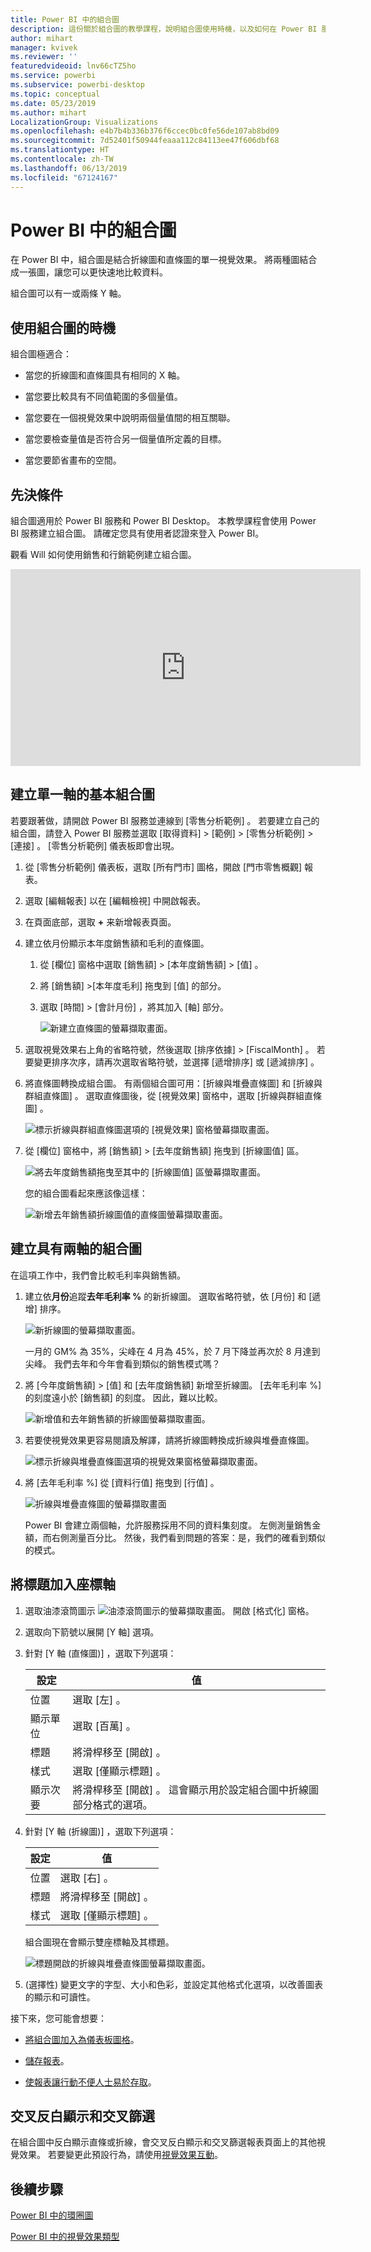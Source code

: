 ```yaml
---
title: Power BI 中的組合圖
description: 這份關於組合圖的教學課程，說明組合圖使用時機，以及如何在 Power BI 服務與 Desktop 中建置。
author: mihart
manager: kvivek
ms.reviewer: ''
featuredvideoid: lnv66cTZ5ho
ms.service: powerbi
ms.subservice: powerbi-desktop
ms.topic: conceptual
ms.date: 05/23/2019
ms.author: mihart
LocalizationGroup: Visualizations
ms.openlocfilehash: e4b7b4b336b376f6ccec0bc0fe56de107ab8bd09
ms.sourcegitcommit: 7d52401f50944feaaa112c84113ee47f606dbf68
ms.translationtype: HT
ms.contentlocale: zh-TW
ms.lasthandoff: 06/13/2019
ms.locfileid: "67124167"
---
```

# <a name="combo-chart-in-power-bi"></a>Power BI 中的組合圖

在 Power BI 中，組合圖是結合折線圖和直條圖的單一視覺效果。 將兩種圖結合成一張圖，讓您可以更快速地比較資料。

組合圖可以有一或兩條 Y 軸。

## <a name="when-to-use-a-combo-chart"></a>使用組合圖的時機

組合圖極適合：

* 當您的折線圖和直條圖具有相同的 X 軸。

* 當您要比較具有不同值範圍的多個量值。

* 當您要在一個視覺效果中說明兩個量值間的相互關聯。

* 當您要檢查量值是否符合另一個量值所定義的目標。

* 當您要節省畫布的空間。

## <a name="prerequisites"></a>先決條件

組合圖適用於 Power BI 服務和 Power BI Desktop。 本教學課程會使用 Power BI 服務建立組合圖。 請確定您具有使用者認證來登入 Power BI。

觀看 Will 如何使用銷售和行銷範例建立組合圖。

<iframe width="560" height="315" src="https://www.youtube.com/embed/lnv66cTZ5ho?list=PL1N57mwBHtN0JFoKSR0n-tBkUJHeMP2cP" frameborder="0" allowfullscreen></iframe>  

## <a name="create-a-basic-single-axis-combo-chart"></a>建立單一軸的基本組合圖

若要跟著做，請開啟 Power BI 服務並連線到 [零售分析範例]  。 若要建立自己的組合圖，請登入 Power BI 服務並選取 [取得資料]   >  [範例]   >  [零售分析範例]   >  [連接]  。 [零售分析範例]  儀表板即會出現。

1. 從 [零售分析範例] 儀表板，選取 [所有門市]  圖格，開啟 [門市零售概觀]  報表。

1. 選取 [編輯報表]  以在 [編輯檢視] 中開啟報表。

1. 在頁面底部，選取 **+** 来新增報表頁面。

1. 建立依月份顯示本年度銷售額和毛利的直條圖。

    1. 從 [欄位] 窗格中選取 [銷售額]  \> [本年度銷售額]   >  [值]  。

    1. 將 [銷售額]  \>[本年度毛利]  拖曳到 [值]  的部分。

    1. 選取 [時間]  \> [會計月份]  ，將其加入 [軸]  部分。

        ![新建立直條圖的螢幕擷取畫面。](media/power-bi-visualization-combo-chart/combotutorial1new.png)

1. 選取視覺效果右上角的省略符號，然後選取 [排序依據] > [FiscalMonth]  。 若要變更排序次序，請再次選取省略符號，並選擇 [遞增排序]  或 [遞減排序]  。

1. 將直條圖轉換成組合圖。 有兩個組合圖可用：[折線與堆疊直條圖]  和 [折線與群組直條圖]  。 選取直條圖後，從 [視覺效果]  窗格中，選取 [折線與群組直條圖]  。

    ![標示折線與群組直條圖選項的 [視覺效果] 窗格螢幕擷取畫面。](media/power-bi-visualization-combo-chart/converttocombo_new2.png)

1. 從 [欄位]  窗格中，將 [銷售額]   >  [去年度銷售額]  拖曳到 [折線圖值]  區。

    ![將去年度銷售額拖曳至其中的 [折線圖值] 區螢幕擷取畫面。](media/power-bi-visualization-combo-chart/linevaluebucket.png)

    您的組合圖看起來應該像這樣：

    ![新增去年銷售額折線圖值的直條圖螢幕擷取畫面。](media/power-bi-visualization-combo-chart/combochartdone-new.png)

## <a name="create-a-combo-chart-with-two-axes"></a>建立具有兩軸的組合圖

在這項工作中，我們會比較毛利率與銷售額。

1. 建立依**月份**追蹤**去年毛利率 %** 的新折線圖。 選取省略符號，依 [月份]  和 [遞增]  排序。

    ![新折線圖的螢幕擷取畫面。](media/power-bi-visualization-combo-chart/combo1_new.png)

     一月的 GM% 為 35%，尖峰在 4 月為 45%，於 7 月下降並再次於 8 月達到尖峰。 我們去年和今年會看到類似的銷售模式嗎？

1. 將 [今年度銷售額]   >  [值]  和 [去年度銷售額]  新增至折線圖。 [去年毛利率 %]  的刻度遠小於 [銷售額]  的刻度。 因此，難以比較。

    ![新增值和去年銷售額的折線圖螢幕擷取畫面。](media/power-bi-visualization-combo-chart/flatline_new.png)

1. 若要使視覺效果更容易閱讀及解譯，請將折線圖轉換成折線與堆疊直條圖。

    ![標示折線與堆疊直條圖選項的視覺效果窗格螢幕擷取畫面。](media/power-bi-visualization-combo-chart/converttocombo_new.png)

1. 將 [去年毛利率 %]  從 [資料行值]  拖曳到 [行值]  。 

    ![折線與堆疊直條圖的螢幕擷取畫面](media/power-bi-visualization-combo-chart/power-bi-combochart.png)

    Power BI 會建立兩個軸，允許服務採用不同的資料集刻度。 左側測量銷售金額，而右側測量百分比。 然後，我們看到問題的答案：是，我們的確看到類似的模式。

## <a name="add-titles-to-the-axes"></a>將標題加入座標軸

1. 選取油漆滾筒圖示 ![油漆滾筒圖示的螢幕擷取畫面。](media/power-bi-visualization-combo-chart/power-bi-paintroller.png) 開啟 [格式化] 窗格。

1. 選取向下箭號以展開 [Y 軸]  選項。

1. 針對 [Y 軸 (直條圖)]  ，選取下列選項：

    | 設定 | 值 |
    | ------- | ----- |
    | 位置 | 選取 [左]  。 |
    | 顯示單位 | 選取 [百萬]  。 |
    | 標題 | 將滑桿移至 [開啟]  。 |
    | 樣式 | 選取 [僅顯示標題]  。 |
    | 顯示次要 | 將滑桿移至 [開啟]  。  這會顯示用於設定組合圖中折線圖部分格式的選項。 |

1. 針對 [Y 軸 (折線圖)]  ，選取下列選項：

    | 設定 | 值 |
    | ------- | ----- |
    | 位置 | 選取 [右]  。 |
    | 標題 | 將滑桿移至 [開啟]  。 |
    | 樣式 | 選取 [僅顯示標題]  。 |

    組合圖現在會顯示雙座標軸及其標題。

    ![標題開啟的折線與堆疊直條圖螢幕擷取畫面。](media/power-bi-visualization-combo-chart/power-bi-titles-on.png)

1. (選擇性) 變更文字的字型、大小和色彩，並設定其他格式化選項，以改善圖表的顯示和可讀性。

接下來，您可能會想要：

* [將組合圖加入為儀表板圖格](../service-dashboard-tiles.md)。

* [儲存報表](../service-report-save.md)。

* [使報表讓行動不便人士易於存取](../desktop-accessibility.md)。

## <a name="cross-highlighting-and-cross-filtering"></a>交叉反白顯示和交叉篩選

在組合圖中反白顯示直條或折線，會交叉反白顯示和交叉篩選報表頁面上的其他視覺效果。 若要變更此預設行為，請使用[視覺效果互動](../service-reports-visual-interactions.md)。

## <a name="next-steps"></a>後續步驟

[Power BI 中的環圈圖](power-bi-visualization-doughnut-charts.md)

[Power BI 中的視覺效果類型](power-bi-visualization-types-for-reports-and-q-and-a.md)